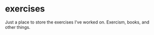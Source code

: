 # exercises
Just a place to store the exercises I've worked on. Exercism, books, and other
things. 

